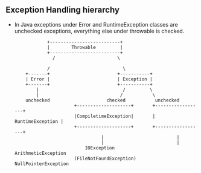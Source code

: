 ## Exception Handling hierarchy

* In Java exceptions under Error and RuntimeException classes are unchecked exceptions, everything else under throwable is checked.

                  +--------------------------+
		   	      |		   Throwable 		 |
                  +--------------------------+
                    /       				\
		 
		          /         				  \
          +-------+      				    +-----------+
          | Error |        				    | Exception |
          +-------+       				    +-----------+
	          |           					  /         \
       	      |								 /           \
          unchecked   	          		checked	          unchecked
			                +--------------------+       +------------------+	
	             	        |CompiletimeException|	 	 | RuntimeException |
				        	+--------------------+       +------------------+
					   				  |							  |
					   				  |							  |
					   			IOException				  ArithmeticException
					   		(FileNotFoundException)		  NullPointerException
					  			 
